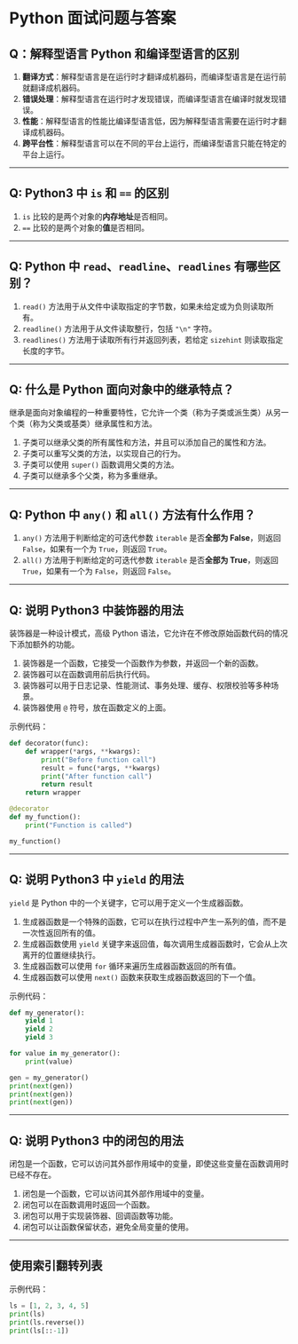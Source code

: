 
# Python 面试问题与答案

## Q：解释型语言 Python 和编译型语言的区别
1. **翻译方式**：解释型语言是在运行时才翻译成机器码，而编译型语言是在运行前就翻译成机器码。
2. **错误处理**：解释型语言在运行时才发现错误，而编译型语言在编译时就发现错误。
3. **性能**：解释型语言的性能比编译型语言低，因为解释型语言需要在运行时才翻译成机器码。
4. **跨平台性**：解释型语言可以在不同的平台上运行，而编译型语言只能在特定的平台上运行。

---

## Q: Python3 中 `is` 和 `==` 的区别
1. `is` 比较的是两个对象的**内存地址**是否相同。
2. `==` 比较的是两个对象的**值**是否相同。

---

## Q: Python 中 `read`、`readline`、`readlines` 有哪些区别？
1. `read()` 方法用于从文件中读取指定的字节数，如果未给定或为负则读取所有。
2. `readline()` 方法用于从文件读取整行，包括 `"\n"` 字符。
3. `readlines()` 方法用于读取所有行并返回列表，若给定 `sizehint` 则读取指定长度的字节。

---

## Q: 什么是 Python 面向对象中的继承特点？
继承是面向对象编程的一种重要特性，它允许一个类（称为子类或派生类）从另一个类（称为父类或基类）继承属性和方法。
1. 子类可以继承父类的所有属性和方法，并且可以添加自己的属性和方法。
2. 子类可以重写父类的方法，以实现自己的行为。
3. 子类可以使用 `super()` 函数调用父类的方法。
4. 子类可以继承多个父类，称为多重继承。

---

## Q: Python 中 `any()` 和 `all()` 方法有什么作用？
1. `any()` 方法用于判断给定的可迭代参数 `iterable` 是否**全部为 False**，则返回 `False`，如果有一个为 `True`，则返回 `True`。
2. `all()` 方法用于判断给定的可迭代参数 `iterable` 是否**全部为 True**，则返回 `True`，如果有一个为 `False`，则返回 `False`。

---

## Q: 说明 Python3 中装饰器的用法
装饰器是一种设计模式，高级 Python 语法，它允许在不修改原始函数代码的情况下添加额外的功能。
1. 装饰器是一个函数，它接受一个函数作为参数，并返回一个新的函数。
2. 装饰器可以在函数调用前后执行代码。
3. 装饰器可以用于日志记录、性能测试、事务处理、缓存、权限校验等多种场景。
4. 装饰器使用 `@` 符号，放在函数定义的上面。

示例代码：
```python
def decorator(func):
    def wrapper(*args, **kwargs):
        print("Before function call")
        result = func(*args, **kwargs)
        print("After function call")
        return result
    return wrapper

@decorator
def my_function():
    print("Function is called")

my_function()
```

---

## Q: 说明 Python3 中 `yield` 的用法
`yield` 是 Python 中的一个关键字，它可以用于定义一个生成器函数。
1. 生成器函数是一个特殊的函数，它可以在执行过程中产生一系列的值，而不是一次性返回所有的值。
2. 生成器函数使用 `yield` 关键字来返回值，每次调用生成器函数时，它会从上次离开的位置继续执行。
3. 生成器函数可以使用 `for` 循环来遍历生成器函数返回的所有值。
4. 生成器函数可以使用 `next()` 函数来获取生成器函数返回的下一个值。

示例代码：
```python
def my_generator():
    yield 1
    yield 2
    yield 3

for value in my_generator():
    print(value)

gen = my_generator()
print(next(gen))
print(next(gen))
print(next(gen))
```

---

## Q: 说明 Python3 中的闭包的用法
闭包是一个函数，它可以访问其外部作用域中的变量，即使这些变量在函数调用时已经不存在。
1. 闭包是一个函数，它可以访问其外部作用域中的变量。
2. 闭包可以在函数调用时返回一个函数。
3. 闭包可以用于实现装饰器、回调函数等功能。
4. 闭包可以让函数保留状态，避免全局变量的使用。

---

## 使用索引翻转列表
示例代码：
```python
ls = [1, 2, 3, 4, 5]
print(ls)
print(ls.reverse())
print(ls[::-1])
```
